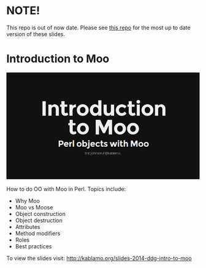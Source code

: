 # NOTE!

This repo is out of now date.  Please see [this repo](https://github.com/kablamo/slides-intro-to-moo) for the most up to date version of these slides.

# Introduction to Moo

![screenshot](https://raw.githubusercontent.com/kablamo/slides-2014-ddg-intro-to-moo/master/intro-to-moo.screenshot.png)

How to do OO with Moo in Perl.  Topics include:

- Why Moo
- Moo vs Moose
- Object construction
- Object destruction
- Attributes
- Method modifiers
- Roles
- Best practices

To view the slides visit:
http://kablamo.org/slides-2014-ddg-intro-to-moo
